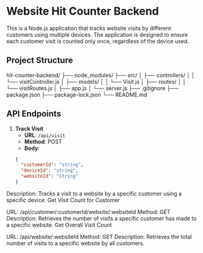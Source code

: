 # Website Hit Counter Backend

This is a Node.js application that tracks website visits by different customers using multiple devices. The application is designed to ensure each customer visit is counted only once, regardless of the device used.

## Project Structure

hit-counter-backend/
├── node_modules/
├── src/
│ ├── controllers/
│ │ └── visitController.js
│ ├── models/
│ │ └── Visit.js
│ ├── routes/
│ │ └── visitRoutes.js
│ ├── app.js
│ └── server.js
├── .gitignore
├── package.json
├── package-lock.json
└── README.md



## API Endpoints

1. **Track Visit**
   - **URL**: `/api/visit`
   - **Method**: POST
   - **Body**: 
   ```json
   {
     "customerId": "string",
     "deviceId": "string",
     "websiteId": "string"
   }


Description: Tracks a visit to a website by a specific customer using a specific device.
Get Visit Count for Customer

URL: /api/customer/:customerId/website/:websiteId
Method: GET
Description: Retrieves the number of visits a specific customer has made to a specific website.
Get Overall Visit Count

URL: /api/website/:websiteId
Method: GET
Description: Retrieves the total number of visits to a specific website by all customers.
